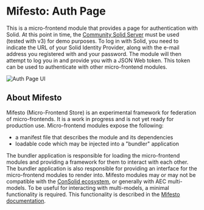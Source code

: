 # Mifesto: Auth Page
This is a micro-frontend module that provides a page for authentication with Solid. At this point in time, the [Community Solid Server](https://github.com/CommunitySolidServer/CommunitySolidServer) must be used (tested with v3) for demo purposes. To log in with Solid, you need to indicate the URL of your Solid Identity Provider, along with the e-mail address you registered with and your password. The module will then attempt to log you in and provide you with a JSON Web token. This token can be used to authenticate with other micro-frontend modules.

![Auth Page UI](public/auth-page.png)

## About Mifesto
Mifesto (Micro-Frontend Store) is an experimental framework for federation of micro-frontends. It is a work in progress and is not yet ready for production use. Micro-frontend modules expose the following: 

* a manifest file that describes the module and its dependencies
* loadable code which may be injected into a "bundler" application

The bundler application is responsible for loading the micro-frontend modules and providing a framework for them to interact with each other. The bundler application is also responsible for providing an interface for the micro-frontend modules to render into. Mifesto modules may or may not be compatible with the [ConSolid ecosystem](https://content.iospress.com/articles/semantic-web/sw233396), or generally with AEC multi-models. To be useful for interacting with multi-models, a minimal functionality is required. This functionality is described in the [Mifesto documentation]().